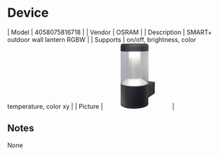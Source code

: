 
# Device

| Model | 4058075816718  |
| Vendor  | OSRAM  |
| Description | SMART+ outdoor wall lantern RGBW |
| Supports | on/off, brightness, color temperature, color xy |
| Picture | ![../images/devices/4058075816718.jpg](../images/devices/4058075816718.jpg) |

## Notes

None
